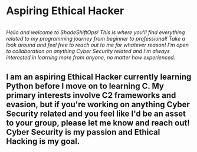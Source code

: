 # <h1>Aspiring Ethical Hacker</h1>

###### <h6>Hello and welcome to ShadeShiftOps! This is where you'll find everything related to my programming journey from beginner to professional! Take a look around and feel free to reach out to me for whatever reason! I'm open to collaboration on anything Cyber Security related and I'm always interested in learning more from anyone, no matter how experienced.</h6>

## I am an aspiring Ethical Hacker currently learning Python before I move on to learning C. My primary interests involve C2 frameworks and evasion, but if you're working on anything Cyber Security related and you feel like I'd be an asset to your group, please let me know and reach out! Cyber Security is my passion and Ethical Hacking is my goal. 
